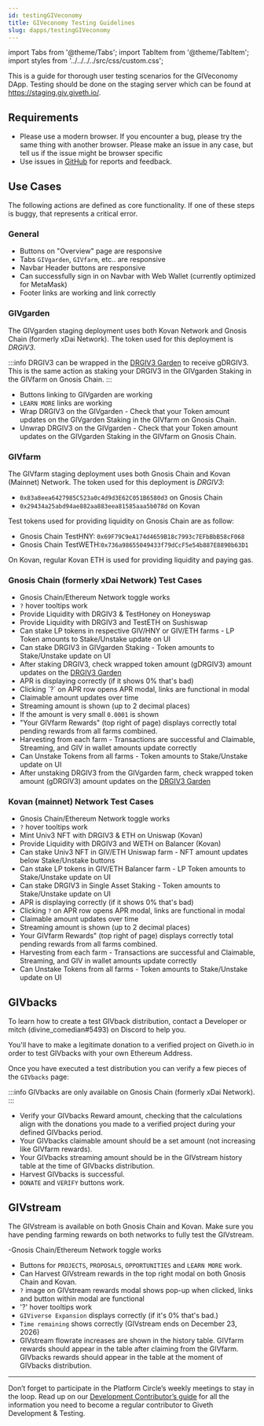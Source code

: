 ```yaml
---
id: testingGIVeconomy
title: GIVeconomy Testing Guidelines
slug: dapps/testingGIVeconomy
---
```

import Tabs from '@theme/Tabs';
import TabItem from '@theme/TabItem';
import styles from '../../../../src/css/custom.css';


This is a guide for thorough user testing scenarios for the GIVeconomy DApp. Testing should be done on the staging server which can be found at https://staging.giv.giveth.io/.


## Requirements

* Please use a modern browser. If you encounter a bug, please try the same thing with another browser. Please make an issue in any case, but tell us if the issue might be browser specific
* Use issues in [GitHub](https://github.com/Giveth/GIVeconomy/issues) for reports and feedback.

## Use Cases

The following actions are defined as core functionality. If one of these steps is buggy, that represents a critical error.

### General

- Buttons on "Overview" page are responsive
- Tabs `GIVgarden`, `GIVfarm`, etc.. are responsive
- Navbar Header buttons are responsive
- Can successfully sign in on Navbar with Web Wallet (currently optimized for MetaMask)
- Footer links are working and link correctly


### GIVgarden
The GIVgarden staging deployment uses both Kovan Network and Gnosis Chain (formerly xDai Network). The token used for this deployment is *DRGIV3*.

:::info
DRGIV3 can be wrapped in the [DRGIV3 Garden](https://gardens-staging.1hive.org/#/xdai/garden/0x16388d99199a74810fc572049b3d4d657e7d5deb) to receive gDRGIV3. This is the same action as staking your DRGIV3 in the GIVgarden Staking in the GIVfarm on Gnosis Chain.
:::  

- Buttons linking to GIVgarden are working
- `LEARN MORE` links are working
- Wrap DRGIV3 on the GIVgarden - Check that your Token amount updates on the GIVgarden Staking in the GIVfarm on Gnosis Chain.
- Unwrap DRGIV3 on the GIVgarden - Check that your Token amount updates on the GIVgarden Staking in the GIVfarm on Gnosis Chain.


### GIVfarm
The GIVfarm staging deployment uses both Gnosis Chain and Kovan (Mainnet) Network. The token used for this deployment is *DRGIV3*:
- `0x83a8eea6427985C523a0c4d9d3E62C051B6580d3` on Gnosis Chain
- `0x29434a25abd94ae882aa883eea81585aaa5b078d` on Kovan

Test tokens used for providing liquidity on Gnosis Chain are as follow:
- Gnosis Chain TestHNY: `0x69F79C9eA174d4659B18c7993c7EFbBbB58cF068`
- Gnosis Chain TestWETH:`0x736a98655049433f79dCcF5e54b887E8890b63D1`  

On Kovan, regular Kovan ETH is used for providing liquidity and paying gas.
<Tabs className='tabs'>
  <TabItem value='gnosis' label='Gnosis Chain' default>
<h3>Gnosis Chain (formerly xDai Network) Test Cases</h3>
<ul>
<li>Gnosis Chain/Ethereum Network toggle works</li>
<li><code>?</code> hover tooltips work</li>
<li>Provide Liquidity with DRGIV3 & TestHoney on Honeyswap</li>
<li>Provide Liquidity with DRGIV3 and TestETH on Sushiswap</li>
<li>Can stake LP tokens in respective GIV/HNY or GIV/ETH farms - LP Token amounts to Stake/Unstake update on UI</li>
<li>Can stake DRGIV3 in GIVgarden Staking - Token amounts to Stake/Unstake update on UI</li>
<li>After staking DRGIV3, check wrapped token amount (gDRGIV3) amount updates on the <a href='https://gardens-staging.1hive.org/#/xdai/garden/0x16388d99199a74810fc572049b3d4d657e7d5deb' target='_blank' alt='DRGIV3 Garden'>DRGIV3 Garden</a></li>
<li>APR is displaying correctly (if it shows 0% that's bad)</li>
<li>Clicking `?` on APR row opens APR modal, links are functional in modal</li>
<li>Claimable amount updates over time</li>
<li>Streaming amount is shown (up to 2 decimal places)</li>
<li>If the amount is very small  <code>0.0001</code> is shown</li>
<li>"Your GIVfarm Rewards" (top right of page) displays correctly total pending rewards from all farms combined.</li>
<li>Harvesting from each farm - Transactions are successful and Claimable, Streaming, and GIV in wallet amounts update correctly</li>
<li>Can Unstake Tokens from all farms - Token amounts to Stake/Unstake update on UI</li>
<li>After unstaking DRGIV3 from the GIVgarden farm, check wrapped token amount (gDRGIV3) amount updates on the <a href='https://gardens-staging.1hive.org/#/xdai/garden/0x16388d99199a74810fc572049b3d4d657e7d5deb' target='_blank' alt='DRGIV3 Garden'>DRGIV3 Garden</a></li>
</ul>
  </TabItem>
  <TabItem value='kovan' label='Kovan Testnet' default>
<h3>Kovan (mainnet) Network Test Cases</h3>
<ul>
<li>Gnosis Chain/Ethereum Network toggle works</li>
<li><code>?</code> hover tooltips work</li>
<li>Mint Univ3 NFT with DRGIV3 & ETH on Uniswap (Kovan)</li>
<li>Provide Liquidity with DRGIV3 and WETH on Balancer (Kovan)</li>
<li>Can stake Univ3 NFT in GIV/ETH Uniswap farm - NFT amount updates below Stake/Unstake buttons</li>
<li>Can stake LP tokens in GIV/ETH Balancer farm - LP Token amounts to Stake/Unstake update on UI</li>
<li>Can stake DRGIV3 in Single Asset Staking - Token amounts to Stake/Unstake update on UI</li>
<li>APR is displaying correctly (if it shows 0% that's bad)</li>
<li>Clicking <code>?</code> on APR row opens APR modal, links are functional in modal</li>
<li>Claimable amount updates over time</li>
<li>Streaming amount is shown (up to 2 decimal places)</li>
<li>Your GIVfarm Rewards" (top right of page) displays correctly total pending rewards from all farms combined.</li>
<li>Harvesting from each farm - Transactions are successful and Claimable, Streaming, and GIV in wallet amounts update correctly</li>
<li>Can Unstake Tokens from all farms - Token amounts to Stake/Unstake update on UI</li>
</ul>
  </TabItem>
</Tabs>

## GIVbacks

To learn how to create a test GIVback distribution, contact a Developer or mitch (divine_comedian#5493) on Discord to help you.

You'll have to make a legitimate donation to a verified project on Giveth.io in order to test GIVbacks with your own Ethereum Address.

 Once you have executed a test distribution you can verify a few pieces of the `GIVbacks` page:

:::info
GIVbacks are only available on Gnosis Chain (formerly xDai Network).
:::

- Verify your GIVbacks Reward amount, checking that the calculations align with the donations you made to a verified project during your defined GIVbacks period.
- Your GIVbacks claimable amount should be a set amount (not increasing like GIVfarm rewards).
- Your GIVbacks streaming amount should be in the GIVstream history table at the time of GIVbacks distribution.
- Harvest GIVbacks is successful.
- `DONATE` and `VERIFY` buttons work.

## GIVstream
The GIVstream is available on both Gnosis Chain and Kovan. Make sure you have pending farming rewards on both networks to fully test the GIVstream.

-Gnosis Chain/Ethereum Network toggle works
- Buttons for `PROJECTS`, `PROPOSALS`, `OPPORTUNITIES` and `LEARN MORE` work.
- Can Harvest GIVstream rewards in the top right modal on both Gnosis Chain and Kovan.
- `?` image on GIVstream rewards modal shows pop-up when clicked, links and button within modal are functional
- '?' hover tooltips work
- `GIViverse Expansion` displays correctly (if it's 0% that's bad.)
- `Time remaining` shows correctly (GIVstream ends on December 23, 2026)
- GIVstream flowrate increases are shown in the history table. GIVfarm rewards should appear in the table after claiming from the GIVfarm. GIVbacks rewards should appear in the table at the moment of GIVbacks distribution.


---

Don’t forget to participate in the Platform Circle’s weekly meetings to stay in the loop. Read up on our [Development Contributor’s guide](./contributors) for all the information you need to become a regular contributor to Giveth Development & Testing.
